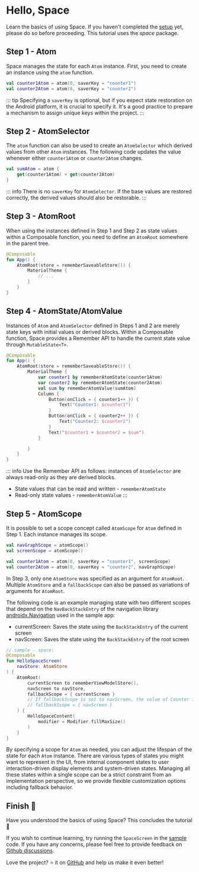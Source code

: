# Hello, Space

Learn the basics of using Space.
If you haven't completed the [setup](/guide/getting-started.html#download) yet, please do so before proceeding.
This tutorial uses the *space* package.


## Step 1 - Atom

Space manages the state for each `Atom` instance.
First, you need to create an instance using the `atom` function.

```kotlin
val counter1Atom = atom(0, saverKey = "counter1")
val counter2Atom = atom(0, saverKey = "counter2")
```

::: tip
Specifying a `saverKey` is optional, but if you expect state restoration on the Android platform, it is crucial to specify it.
It's a good practice to prepare a mechanism to assign unique keys within the project.
:::


## Step 2 - AtomSelector

The `atom` function can also be used to create an `AtomSelector` which derived values from other `Atom` instances.
The following code updates the value whenever either `counter1Atom` or `counter2Atom` changes.

```kotlin
val sumAtom = atom {
    get(counter1Atom) + get(counter2Atom)
}
```

::: info
There is no `saverKey` for `AtomSelector`. If the base values are restored correctly, the derived values should also be restorable.
:::


## Step 3 - AtomRoot

When using the instances defined in Step 1 and Step 2 as state values within a Composable function,
you need to define an `AtomRoot` somewhere in the parent tree.

```kotlin
@Composable
fun App() {
    AtomRoot(store = rememberSaveableStore()) {
        MaterialTheme {
            // ...
        }
    }
}
```


## Step 4 - AtomState/AtomValue

Instances of `Atom` and `AtomSelector` defined in Steps 1 and 2 are merely state keys with initial values or derived blocks.
Within a Composable function, Space provides a Remember API to handle the current state value through `MutableState<T>`.

```kotlin
@Composable
fun App() {
    AtomRoot(store = rememberSaveableStore()) {
        MaterialTheme {
            var counter1 by rememberAtomState(counter1Atom)
            var counter2 by rememberAtomState(counter2Atom)
            val sum by rememberAtomValue(sumAtom)
            Column {
                Button(onClick = { counter1++ }) {
                    Text("Counter1: $counter1")
                }
                Button(onClick = { counter2++ }) {
                    Text("Counter2: $counter2")
                }
                Text("$counter1 + $counter2 = $sum")
            }

        }
    }
}
```

::: info
Use the Remember API as follows: instances of `AtomSelector` are always read-only as they are derived blocks.

- State values that can be read and written - `rememberAtomState`
- Read-only state values - `rememberAtomValue`
:::


## Step 5 - AtomScope

It is possible to set a scope concept called `AtomScope` for `Atom` defined in Step 1. Each instance manages its scope.

```kotlin
val navGraphScope = atomScope()
val screenScope = atomScope()

val counter1Atom = atom(0, saverKey = "counter1", screenScope)
val counter2Atom = atom(0, saverKey = "counter2", navGraphScope)
```

In Step 3, only one `AtomStore` was specified as an argument for `AtomRoot`.
Multiple `AtomStore` and a `fallbackScope` can also be passed as variations of arguments for `AtomRoot`.

The following code is an example managing state with two different scopes that depend on the `NavBackStackEntry` of the navigation library [androidx.Navigation](https://www.jetbrains.com/help/kotlin-multiplatform-dev/compose-navigation-routing.html) used in the sample app:

- currentScreen: Saves the state using the `BackStackEntry` of the current screen
- navScreen: Saves the state using the `BackStackEntry` of the root screen

```kotlin
// sample - space:
@Composable
fun HelloSpaceScreen(
    navStore: AtomStore
) {
    AtomRoot(
        currentScreen to rememberViewModelStore(),
        navScreen to navStore,
        fallbackScope = { currentScreen }
        // If fallbackScope is set to navScreen, the value of Counter is preserved even if it navigates back and then forward again.
        // fallbackScope = { navScreen }
    ) {
        HelloSpaceContent(
            modifier = Modifier.fillMaxSize()
        )
    }
}
```

By specifying a scope for `Atom` as needed, you can adjust the lifespan of the state for each `Atom` instance.
There are various types of states you might want to represent in the UI, from internal component states to user interaction-driven display elements and system-driven states.
Managing all these states within a single scope can be a strict constraint from an implementation perspective, so we provide flexible customization options including fallback behavior.


## Finish :checkered_flag:

Have you understood the basics of using Space? This concludes the tutorial :confetti_ball:

If you wish to continue learning, try running the `SpaceScreen` in the [sample](https://github.com/soil-kt/soil/tree/1.0.0-alpha15/sample/) code.
If you have any concerns, please feel free to provide feedback on [Github discussions](https://github.com/soil-kt/soil/discussions).

Love the project? :star: it on [GitHub](https://github.com/soil-kt/soil) and help us make it even better!
